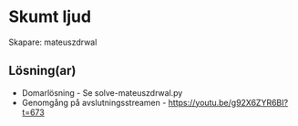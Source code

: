 # Skumt ljud

Skapare: mateuszdrwal

## Lösning(ar)
- Domarlösning - Se solve-mateuszdrwal.py
- Genomgång på avslutningsstreamen - https://youtu.be/g92X6ZYR6BI?t=673
